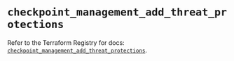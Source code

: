 # `checkpoint_management_add_threat_protections`

Refer to the Terraform Registry for docs: [`checkpoint_management_add_threat_protections`](https://registry.terraform.io/providers/checkpointsw/checkpoint/2.11.0/docs/resources/management_add_threat_protections).

